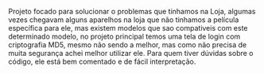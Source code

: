 Projeto focado para solucionar o problemas que tinhamos na Loja, algumas vezes chegavam alguns aparelhos na loja que não tinhamos a película específica para ele, mas existem modelos que sao compativeis com este determinado modelo, no projeto principal temos uma tela de login com criptografia MD5, mesmo não sendo a melhor, mas como não precisa de muita segurança achei melhor utilizar ele.
Para quem tiver dúvidas sobre o código, ele está bem comentado e de fácil interpretação.
